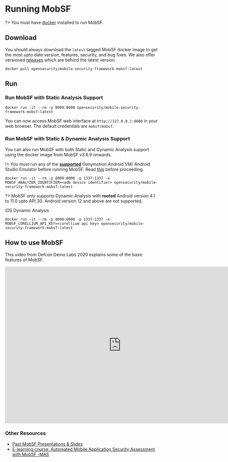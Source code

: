 # Running MobSF

?> You must have [docker](https://docs.docker.com/get-docker/) installed to run MobSF.


## Download

You should always download the `latest` tagged MobSF docker image to get the most upto date version, features, security, and bug fixes. We also offer versioned [releases](https://hub.docker.com/r/opensecurity/mobile-security-framework-mobsf/tags) which are behind the latest version.

```
docker pull opensecurity/mobile-security-framework-mobsf:latest
```

## Run

### Run MobSF with Static Analysis Support

```
docker run -it --rm -p 8000:8000 opensecurity/mobile-security-framework-mobsf:latest
```

You can now access MobSF web interface at `http://127.0.0.1:8000` in your web browser. The default credentials are `mobsf/mobsf`.

### Run MobSF with Static & Dynamic Analysis Support

You can also run MobSF with both Static and Dynamic Analysis support using the docker image from MobSF v3.6.9 onwards.

!> You must run any of the **[supported](dynamic_analyzer.md)** Genymotion Android VM/ Android Studio Emulator before running MobSF. Read [this](dynamic_analyzer.md) before proceeding.

```
docker run -it --rm -p 8000:8000 -p 1337:1337 -e MOBSF_ANALYZER_IDENTIFIER=<adb device identifier> opensecurity/mobile-security-framework-mobsf:latest
```

?> MobSF only supports Dynamic Analysis with **rooted** Android version 4.1 to 11.0 upto API 30. Android version 12 and above are not supported.


iOS Dynamic Analysis

```
docker run -it --rm -p 8000:8000 -p 1337:1337 -e MOBSF_CORELLIUM_API_KEY=<corellium api key> opensecurity/mobile-security-framework-mobsf:latest
```

## How to use MobSF

This video from Defcon Demo Labs 2020 explains some of the basic features of MobSF.

<iframe width="760" height="515" src="https://www.youtube.com/embed/1NIQs82n3nw" title="YouTube video player" frameborder="0" allow="accelerometer; autoplay; clipboard-write; encrypted-media; gyroscope; picture-in-picture; web-share" allowfullscreen></iframe>

### Other Resources

* [Past MobSF Presentations & Slides](https://mobsf.github.io/Mobile-Security-Framework-MobSF/presentations.html)
* [E-learning course: Automated Mobile Application Security Assessment with MobSF -MAS](https://opsecx.com/index.php/product/automated-mobile-application-security-assessment-with-mobsf/)
